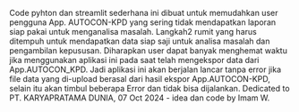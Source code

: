 Code pyhton dan streamlit sederhana ini dibuat untuk memudahkan user pengguna App. AUTOCON-KPD yang sering tidak mendapatkan laporan siap pakai untuk menganalisa masalah. Langkah2 rumit yang harus ditempuh untuk mendapatkan data siap saji untuk analisa masalah dan pengambilan kepususan.
Diharapkan user dapat banyak menghemat waktu jika menggunakan aplikasi ini pada saat telah mengekspor data dari App.AUTOCON_KPD. Jadi aplikasi ini akan berjalan lancar tanpa error jika file data yang di-upload berasal dari hasil ekspor App.AUTOCON-KPD, selain itu akan timbul beberapa Error dan tidak bisa dijalankan.
Dedicated to PT. KARYAPRATAMA DUNIA, 07 Oct 2024 - idea dan code by Imam W.
